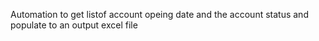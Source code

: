 Automation to get listof account opeing date and the account status and populate to an output excel file
